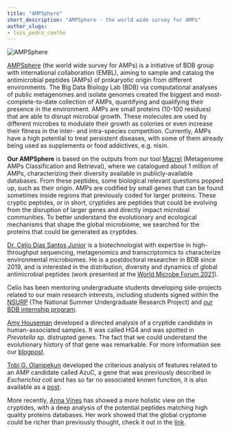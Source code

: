 ```yaml
---
title: "AMPSphere"
short_description: "AMPSphere - the world wide survey for AMPs"
author_slugs:
- luis_pedro_coelho
---
```


![AMPSphere](/images/projects/ampsphere/ampsphere.png)

[AMPSphere](http://18.140.248.253:8080/home) (the world wide survey for AMPs)
is a initiative of BDB group with international collaboration (EMBL), aiming to
sample and catalog the antimicrobial peptides (AMPs) of prokaryotic origin from different environments.
The Big Data Biology Lab (BDB) via computational analyses of public metagenomes and isolate genomes
created the biggest and most-complete-to-date collection of AMPs, quantifying and qualifying their
presence in the environment. AMPs are small proteins (10-100 residues) that are able to disrupt microbial
growth. These molecules are used by different microbes to modulate their growth as colonies or even increase
their fitness in the inter- and intra-species competition. Currently, AMPs have a high potential to treat
persistent diseases, with some of them already being used as supplements or food addictives, e.g. nisin. 

**Our AMPSphere** is based on the outputs from our tool [Macrel](http://big-data-biology.org/software/macrel/)
(Metagenome AMPs Classification and Retrieval), where we catalogued about 1 million of AMPs, characterizing their
diversity available in publicly-available databases. From these peptides, some biological relevant questions popped up,
such as their origin. AMPs are codified by small genes that can be found sometimes inside regions that previously coded for
larger proteins. These cryptic peptides, or in short, cryptides are peptides that could be evolving from the disruption
of larger genes and directly impact microbial communities. To better understand the evolutionary and ecological mechanisms
that shape the global microbiome, we searched for the proteins that could be generated as cryptides.

[Dr. Celio Dias Santos Junior](https://twitter.com/celiodiasjunior) is a biotechnologist with expertise in high-throughput
sequencing, metagenomics and transcriptomics to characterize environmental microbiomes. He is a postdoctoral researcher in
BDB since 2019, and is interested in the distribution, diversity and dynamics of global antimicrobial peptides (work presented
at the [World Microbe Forum 2021](https://www.abstractsonline.com/pp8/#!/9286/presentation/7042)).

Celio has been mentoring undergraduate students developing side-projects related to our main research interests, 
including students signed within the [NSURP](https://nsurp.org/) (The National Summer Undergraduate Research Project) and 
[our BDB internship program](http://big-data-biology.org/positions/remote-internships/). 

[Amy Houseman](https://twitter.com/amyhouseman__/) developed a directed analysis of a cryptide candidate in human-associated
samples. It was called HG4 and was spotted in _Prevotella_ sp. distrupted genes. The fact that we could understand the evolutionary
history of that gene was remarkable. For more information see our [blogpost](https://big-data-biology.org/blog/2020/04/10/cryptic/).

[Tobi G. Olanipekun](https://twitter.com/tobi_olanipekun) developed the criterious analysis of features related to an AMP candidate
called AzuC, a gene that was previously described in _Escherichia coli_ and has so far no associated known function,
it is also available as a [post](https://big-data-biology.org/blog/2020/08/22/AzuC_A_non-conventional_AMP_candidate/).

More recently, [Anna Vines](https://twitter.com/annajovines) has showed a more holistic view on the cryptides, with a deep analysis
of the potential peptides matching high quality proteins databases. Her work showed that the global cryptome could be richer than
previously thought, check it out in the [link](https://big-data-biology.org/blog/2021/10/15/Cryptic_AMPs_from_prokaryotes/).

